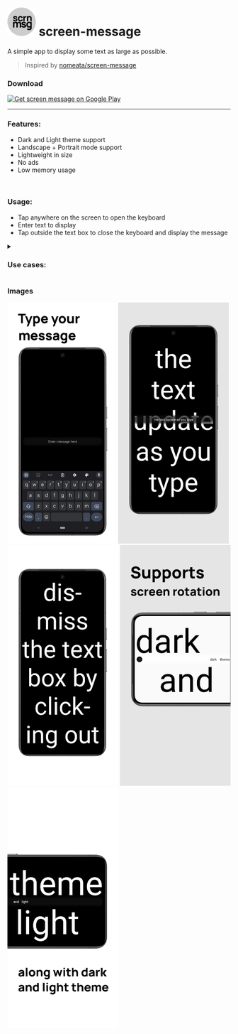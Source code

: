 # <img src="fastlane/metadata/android/en-US/images/icon.png" alt="drawing" style="width:64px"/> screen-message

A simple app to display some text as large as possible.

> Inspired by [nomeata/screen-message](https://github.com/nomeata/screen-message)

### Download
<!-- not ready yet
<a href="https://f-droid.org/en/packages/com.wchung.screen_message/">
  <img src="https://fdroid.gitlab.io/artwork/badge/get-it-on.png"
    alt="Get screen message on FDroid"
    height="75">
</a>
<a href="https://apt.izzysoft.de/fdroid/index/apk/com.wchung.screen_message">
  <img src="https://gitlab.com/IzzyOnDroid/repo/-/raw/master/assets/IzzyOnDroid.png"
    alt="Get screen message on IzzyDroid"
    height="75">
</a>
-->
<a href="https://play.google.com/store/apps/details?id=com.wchung.screen_message">
  <img src="https://play.google.com/intl/en_us/badges/images/generic/en-play-badge.png"
    alt="Get screen message on Google Play"
    height="75">
</a>

---

### Features:
- Dark and Light theme support
- Landscape + Portrait mode support
- Lightweight in size
- No ads
- Low memory usage

<br>

[//]: # (- Anti-feature\(s\):)
[//]: # (  - TBD)

### Usage:
- Tap anywhere on the screen to open the keyboard
- Enter text to display
- Tap outside the text box to close the keyboard and display the message

<details><summary><h3>Use cases:</h3></summary>

- Showing a message to a friend across the room
- Displaying a text outside the window

</details>

### Images

<img src="fastlane/metadata/android/en-US/images/phoneScreenshots/0.png" style="width:250px;"><img src="fastlane/metadata/android/en-US/images/phoneScreenshots/1.png" style="width:250px;"><img src="fastlane/metadata/android/en-US/images/phoneScreenshots/2.png" style="width:250px;">
<img src="fastlane/metadata/android/en-US/images/phoneScreenshots/3.png" style="width:250px;"><img src="fastlane/metadata/android/en-US/images/phoneScreenshots/4.png" style="width:250px;">

<!--
TODO:

- [ ] Figure out where to add option for changing background color and text color
- [ ] Maybe: Add ability to share text to this app
- [ ] No idea if possible: Keep the app open, but have another device send text to it?
  - seems kinda complicated, and would make this not a simple app anymore... :P
-->